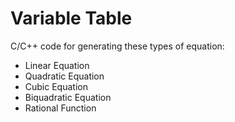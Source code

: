 # Variable Table

C/C++ code for generating these types of equation:
- Linear Equation
- Quadratic Equation
- Cubic Equation
- Biquadratic Equation
- Rational Function
